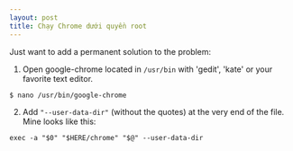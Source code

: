 ```yaml
---
layout: post
title: Chạy Chrome dưới quyền root
---
```

Just want to add a permanent solution to the problem:

1. Open google-chrome located in `/usr/bin` with 'gedit', 'kate' or your favorite text editor.

```bash
$ nano /usr/bin/google-chrome
```

2. Add `"--user-data-dir"` (without the quotes) at the very end of the file. Mine looks like this:

```text
exec -a "$0" "$HERE/chrome" "$@" --user-data-dir
```